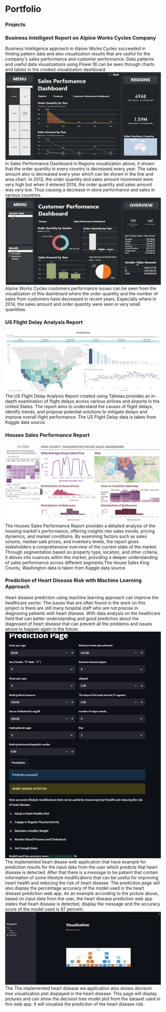 # Portfolio

### Projects
### Business Intelligent Report on Alpine Works Cycles Company 
Business Intelligence approach in Alpine Works Cycles succeeded in finding pattern data and also visualization results that are useful for the company's sales performance and customer performance. Data patterns and useful data visualizations using Power BI can be seen through charts and tables in the created visualization dashboard. 
![Project](/Assets/Picture5.png)
In Sales Performance Dashboard in Regions visualization above, it shown that the order quantity in every country is decreased every year. The sales amount also is decreased every year which can be shown in the line and area chart. In 2013, the order quantity and sales amount movement were very high but when it entered 2014, the order quantity and sales amount was very low. Thus causing a decrease in store performance and sales in various countries
![Project](/Assets/Picture8.png)
Alpine Works Cycles customers performance issues can be seen from the visualization of this dashboard where the order quantity and the number of sales from customers have decreased in recent years. Especially where in 2014, the sales amount and order quantity were seen in very small quantities. 

### US Flight Delay Analysis Report
![Project](/Assets/Captu1re.PNG)
The US Flight Delay Analysis Report created using Tableau provides an in-depth examination of flight delays across various airlines and airports in the United States. The report aims to understand the causes of flight delays, identify trends, and propose potential solutions to mitigate delays and improve overall flight performance. The US Flight Delay data is taken from Kaggle data source.

### Houses Sales Performance Report

![Project](/Assets/Capture.PNG)
The Houses Sales Performance Report provides a detailed analysis of the housing market's performance, offering insights into sales trends, pricing dynamics, and market conditions. By examining factors such as sales volume, median sale prices, and inventory levels, the report gives stakeholders a comprehensive overview of the current state of the market. Through segmentation based on property type, location, and other criteria, it delves into nuances within the market, providing a deeper understanding of sales performance across different segments.The House Sales King County, Washington data is taken from Kaggle data source.

### Prediction of Heart Disease Risk with Machine Learning Approach
Heart disease prediction using machine learning approach can improve the healthcare sector. The issues that are often found in the work on this project is there are still many hospital staff who are not precise in diagnosing patients with heart disease. With data analysis on the healthcare field that can better understanding and good prediction about the diagnosed of heart disease that can prevent all the problems and issues above to happen again in the future.
![Project](/Assets/Picture2.png)
The implemented heart diease web application that have example for prediction results for the input data from the user which predicts that heart disease is detected. After that there is a message to be patient that contain information of some lifestyle modifications that can be useful for improving heart health and reducing the risk of heart disease. The prediction page will also display the percentage accuracy of the model used in the heart disease prediction web app. As an example according to the picture above, based on input data from the user, the heart disease prediction web app states that heart disease is detected, display the message and the accuracy score of the model used is 87 percent.
![Project](/Assets/Picture3.png)
The The implemented heart disease we application also shows decision tree visualization plot displayed in the heart disease. This page will display pictures and can show the decision tree model plot from the dataset used in this web app. It will visualize the prediciton of the heart disease risk.
